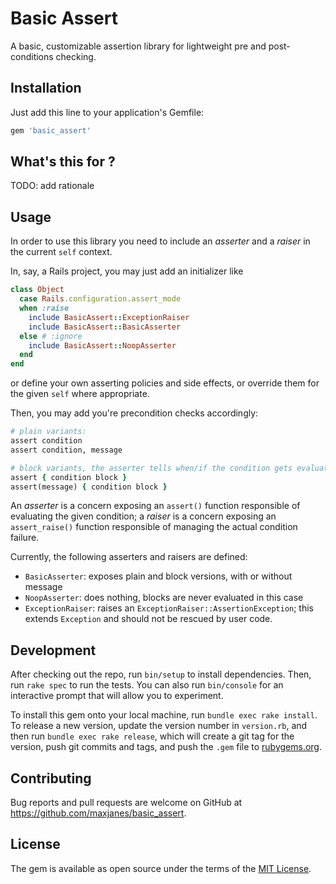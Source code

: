 # Basic Assert

A basic, customizable assertion library for lightweight pre and post-conditions checking.

## Installation

Just add this line to your application's Gemfile:

```ruby
gem 'basic_assert'
```

## What's this for ?

TODO: add rationale

## Usage

In order to use this library you need to include an *asserter* and a *raiser* in the current `self` context.

In, say, a Rails project, you may just add an initializer like

```ruby
class Object
  case Rails.configuration.assert_mode
  when :raise
    include BasicAssert::ExceptionRaiser
    include BasicAssert::BasicAsserter
  else # :ignore
    include BasicAssert::NoopAsserter
  end
end
```

or define your own asserting policies and side effects, or override them for the given `self` where appropriate.

Then, you may add you're precondition checks accordingly:

```ruby
# plain variants:
assert condition
assert condition, message

# block variants, the asserter tells when/if the condition gets evaluated:
assert { condition block }
assert(message) { condition block } 
```

An *asserter* is a concern exposing an `assert()` function responsible of evaluating the given condition; a *raiser* is a concern exposing an `assert_raise()` function responsible of managing the actual condition failure.

Currently, the following asserters and raisers are defined:
- `BasicAsserter`: exposes plain and block versions, with or without message
- `NoopAsserter`: does nothing, blocks are never evaluated in this case
- `ExceptionRaiser`: raises an `ExceptionRaiser::AssertionException`; this extends `Exception` and should not be rescued by user code.

## Development

After checking out the repo, run `bin/setup` to install dependencies. Then, run `rake spec` to run the tests. You can also run `bin/console` for an interactive prompt that will allow you to experiment.

To install this gem onto your local machine, run `bundle exec rake install`. To release a new version, update the version number in `version.rb`, and then run `bundle exec rake release`, which will create a git tag for the version, push git commits and tags, and push the `.gem` file to [rubygems.org](https://rubygems.org).

## Contributing

Bug reports and pull requests are welcome on GitHub at https://github.com/maxjanes/basic_assert.

## License

The gem is available as open source under the terms of the [MIT License](https://opensource.org/licenses/MIT).
